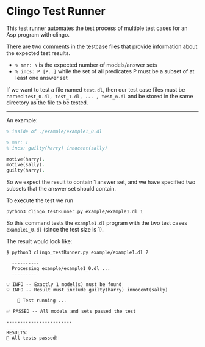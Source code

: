 # Clingo Test Runner

This test runner automates the test process of multiple test cases for an Asp program with clingo.

There are two comments in the testcase files that provide information about the expected test results.  
- `% mnr: N` is the expected number of models/answer sets
- `% incs: P [P..]` while the set of all predicates P must be a subset of at least one answer set


If we want to test a file named `test.dl`, then our test case files must be named `test_0.dl, test_1.dl, ... , test_n.dl` and be stored in the same directory as the file to be tested.

---

An example:
``` prolog
% inside of ./example/example1_0.dl

% mnr: 1
% incs: guilty(harry) innocent(sally)

motive(harry).
motive(sally).
guilty(harry).
```
So we expect the result to contain 1 answer set, and we have specified two subsets that the answer set should contain.

To execute the test we run
```
python3 clingo_testRunner.py example/example1.dl 1
```

So this command tests the `example1.dl` program with the two test cases `example1_0.dl` (since the test size is 1).

The result would look like:
``` shell
$ python3 clingo_testRunner.py example/example1.dl 2

  ----------
  Processing example/example1_0.dl ...
  ---------
  
💡 INFO -- Exactly 1 model(s) must be found
💡 INFO -- Result must include guilty(harry) innocent(sally)

    🏃 Test running ...
  
✅ PASSED -- All models and sets passed the test

------------------------

RESULTS:
🎉 All tests passed!
```